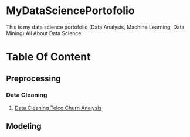 # MyDataSciencePortofolio
This is my data science portofolio (Data Analysis, Machine Learning, Data Mining) All About Data Science

# Table Of Content
## Preprocessing
### Data Cleaning
1. [Data Cleaning Telco Churn Analysis](https://github.com/chimemoo/MyDataSciencePortofolio/blob/master/Telco%20Churn%20Analysis/STWD_1_Telco_Churn_Analysis_Data_Cleaning.ipynb)

## Modeling
